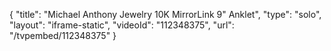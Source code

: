 {
    "title": "Michael Anthony Jewelry 10K MirrorLink 9\" Anklet",
    "type": "solo",
    "layout": "iframe-static",
    "videoId": "112348375",
    "url": "\/tvpembed\/112348375"
}